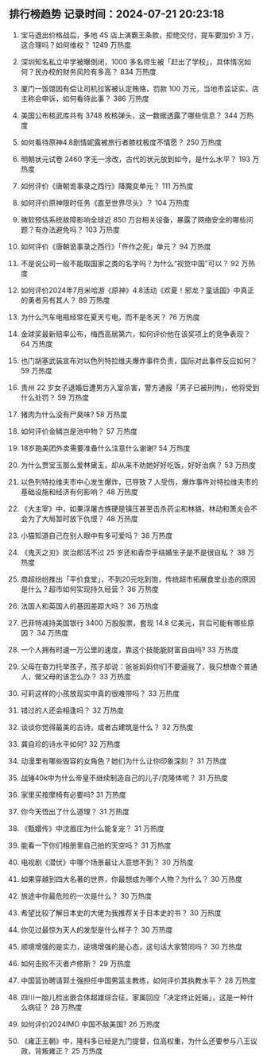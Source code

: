 
## 排行榜趋势 记录时间：2024-07-21 20:23:18
  
  1. 宝马退出价格战后，多地 4S 店上演霸王条款，拒绝交付，提车要加价 3 万，这合理吗？如何维权？ 1249 万热度
    
  2. 深圳知名私立中学被曝倒闭，1000 多名师生被「赶出了学校」，具体情况如何？民办校的财务风险有多高？ 834 万热度
    
  3. 厦门一饭馆因有偿让司机拉客被认定贿赂，罚款 100 万元，当地市监证实，店主称会申诉，如何看待此事？ 386 万热度
    
  4. 美国公布核武库共有 3748 枚核弹头，这一数据透露了哪些信息？ 344 万热度
    
  5. 如何看待原神4.8剧情妮露被旅行者膝枕极度不情愿？ 250 万热度
    
  6. 明朝状元试卷 2460 字无一涂改，古代的状元放到如今，是什么水平？ 193 万热度
    
  7. 如何评价《唐朝诡事录之西行》降魔变单元？ 111 万热度
    
  8. 如何评价原神限时任务《直至世界尽头》？ 104 万热度
    
  9. 微软预估系统故障影响全球近 850 万台相关设备，暴露了网络安全的哪些问题？有办法避免吗？ 103 万热度
    
  10. 如何评价《唐朝诡事录之西行》「仵作之死」单元？ 94 万热度
    
  11. 不是说公司一般不能取国家之类的名字吗？为什么“视觉中国”可以？ 92 万热度
    
  12. 如何评价2024年7月米哈游《原神》4.8活动《欢夏！邪龙？童话国》中真正的勇者另有其人？ 89 万热度
    
  13. 为什么汽车电瓶经常在夏天亏电，而不是冬天？ 76 万热度
    
  14. 金球奖最新赔率公布，梅西高居第六，如何评价他在该奖项上的竞争表现？ 64 万热度
    
  15. 也门胡塞武装宣布对以色列特拉维夫爆炸事件负责，国际对此事件反应如何？ 59 万热度
    
  16. 贵州 22 岁女子退婚后遭男方入室杀害，警方通报「男子已被刑拘」，他将受到什么处罚？ 59 万热度
    
  17. 猪肉为什么没有尸臭味? 58 万热度
    
  18. 如何评价金鳞岂是池中物？ 57 万热度
    
  19. 18岁跑美团外卖需要准备什么注意什么谢谢? 54 万热度
    
  20. 为什么贾宝玉那么爱林黛玉，却从来不劝她好好吃饭，好好治病？ 53 万热度
    
  21. 以色列特拉维夫市中心发生爆炸，已导致 7 人受伤，爆炸事件对特拉维夫市的基础设施和经济有何影响？ 48 万热度
    
  22. 《大主宰》中，如果浮屠古族硬是镇压甚至击杀药尘和林貉，林动和萧炎会不会为了大局暂时放下仇恨？ 48 万热度
    
  23. 小猫知道自己在别人眼中有多可爱吗？ 38 万热度
    
  24. 《鬼灭之刃》炭治郎活不过 25 岁还和香奈乎结婚生子是不是很自私？ 38 万热度
    
  25. 商超纷纷推出「平价食堂」，不到20元吃到饱，传统超市拓展食堂业态的原因是什么？超市如何实现持久经营？ 36 万热度
    
  26. 法国人和英国人的基因差距大吗？ 36 万热度
    
  27. 巴菲特减持美国银行 3400 万股股票，套现 14.8 亿美元，背后可能有哪些原因？ 34 万热度
    
  28. 一个人拥有时速一万公里的速度，靠这个技能能财富自由吗? 33 万热度
    
  29. 父母在奋力托举孩子，孩子却说：爸爸妈妈你们不要逼我了，我只想做个普通人，做父母的该怎么办？ 33 万热度
    
  30. 可莉这样的小孩放现实中真的很难带吗？ 33 万热度
    
  31. 错过的人还会相逢吗？ 32 万热度
    
  32. 谈谈你觉得最美的古诗，或者古建筑是什么？ 32 万热度
    
  33. 龚自珍的诗水平如何? 32 万热度
    
  34. 动漫里有哪些毁容的女角色？她们为什么让你印象深刻？ 31 万热度
    
  35. 战锤40k中为什么帝皇不继续制造自己的儿子/克隆体呢？ 31 万热度
    
  36. 家里买按摩椅有必要吗? 31 万热度
    
  37. 你今天悟出了什么道理？ 31 万热度
    
  38. 《甄嬛传》中沈眉庄为什么能复宠？ 31 万热度
    
  39. 能看一下你们相册里自己拍的天空吗？ 31 万热度
    
  40. 电视剧《潜伏》中哪个场景最让人意想不到？ 30 万热度
    
  41. 如果穿越到四大名著的世界，你最想成为哪个人物？为什么？ 30 万热度
    
  42. 旅途中你最危险的一次是什么？ 30 万热度
    
  43. 希望比较了解日本史的大佬为我推荐关于日本史的书？ 30 万热度
    
  44. 你见过最惊为天人的发型是什么样子？ 30 万热度
    
  45. 顺境增强的是实力，逆境增强的是心态，这句话大家赞同吗？ 30 万热度
    
  46. 如何击败不灭者卢修斯？ 29 万热度
    
  47. 中国篮协聘请郭士强担任中国男篮主教练，如何评价其执教水平？ 28 万热度
    
  48. 四川一胎儿检出嵌合体超雄综合征，家属回应「决定终止妊娠」，这是一种什么病征？ 28 万热度
    
  49. 如何评价2024IMO 中国不敌美国? 26 万热度
    
  50. 《雍正王朝》中，隆科多已经是九门提督，位高权重，为什么还要参与八王议政，背叛雍正？ 25 万热度
    